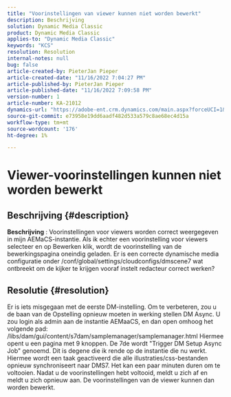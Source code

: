 ```yaml
---
title: "Voorinstellingen van viewer kunnen niet worden bewerkt"
description: Beschrijving
solution: Dynamic Media Classic
product: Dynamic Media Classic
applies-to: "Dynamic Media Classic"
keywords: "KCS"
resolution: Resolution
internal-notes: null
bug: false
article-created-by: PieterJan Pieper
article-created-date: "11/16/2022 7:04:27 PM"
article-published-by: PieterJan Pieper
article-published-date: "11/16/2022 7:09:58 PM"
version-number: 1
article-number: KA-21012
dynamics-url: "https://adobe-ent.crm.dynamics.com/main.aspx?forceUCI=1&pagetype=entityrecord&etn=knowledgearticle&id=1782467b-e165-ed11-9561-6045bd006ce9"
source-git-commit: e73958e19dd6aadf482d533a579c8ae68ec4d15a
workflow-type: tm+mt
source-wordcount: '176'
ht-degree: 1%

---
```


# Viewer-voorinstellingen kunnen niet worden bewerkt

## Beschrijving {#description}


<b>Beschrijving</b> : Voorinstellingen voor viewers worden correct weergegeven in mijn AEMaCS-instantie. Als ik echter een voorinstelling voor viewers selecteer en op Bewerken klik, wordt de voorinstelling van de bewerkingspagina oneindig geladen.
Er is een correcte dynamische media configuratie onder /conf/global/settings/cloudconfigs/dmscene7 wat ontbreekt om de kijker te krijgen vooraf instelt redacteur correct werken?


## Resolutie {#resolution}


Er is iets misgegaan met de eerste DM-instelling. Om te verbeteren, zou u de baan van de Opstelling opnieuw moeten in werking stellen DM Async.
U zou login als admin aan de instantie AEMaaCS, en dan open omhoog het volgende pad: /libs/dam/gui/content/s7dam/samplemanager/samplemanager.html Hiermee opent u een pagina met 9 knoppen. De 7de wordt &quot;Trigger DM Setup Async Job&quot; genoemd. Dit is degene die ik rende op de instantie die nu werkt.
Hiermee wordt een taak geactiveerd die alle illustraties/css-bestanden opnieuw synchroniseert naar DMS7. Het kan een paar minuten duren om te voltooien. Nadat u de voorinstellingen hebt voltooid, meldt u zich af en meldt u zich opnieuw aan. De voorinstellingen van de viewer kunnen dan worden bewerkt.

